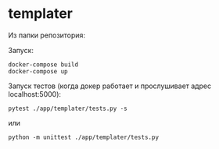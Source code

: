 # templater

Из папки репозитория:

Запуск:

    docker-compose build
    docker-compose up

Запуск тестов (когда докер работает и прослушивает адрес localhost:5000):

    pytest ./app/templater/tests.py -s

или

    python -m unittest ./app/templater/tests.py